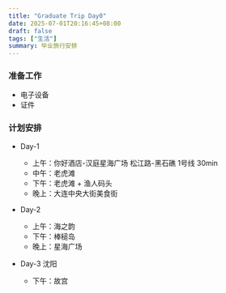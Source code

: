 ```yaml
---
title: "Graduate Trip Day0"
date: 2025-07-01T20:16:45+08:00
draft: false
tags: ["生活"]
summary: 毕业旅行安排
---
```


### 准备工作

+ 电子设备
+ 证件

### 计划安排

+ Day-1
    - 上午：你好酒店-汉庭星海广场 松江路-黑石礁 1号线 30min
    - 中午：老虎滩
    - 下午：老虎滩 + 渔人码头
    - 晚上：大连中央大街美食街

+ Day-2
    - 上午：海之韵
    - 下午：棒槌岛
    - 晚上：星海广场

+ Day-3 沈阳
    - 下午：故宫